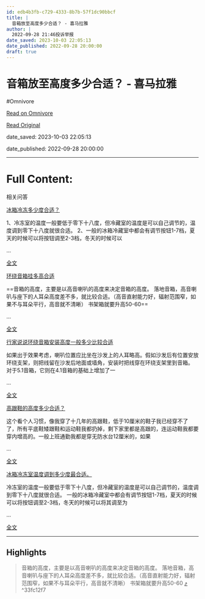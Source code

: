 ```yaml
---
id: edb4b3fb-c729-4333-8b7b-57f1dc90bbcf
title: |
  音箱放至高度多少合适？ - 喜马拉雅
author: |
  2022-09-28 21:46投诉举报
date_saved: 2023-10-03 22:05:13
date_published: 2022-09-28 20:00:00
draft: true
---
```


# 音箱放至高度多少合适？ - 喜马拉雅
#Omnivore

[Read on Omnivore](https://omnivore.app/me/-18af86e9d1b)

[Read Original](https://www.ximalaya.com/ask/q3677804?source=m_jump)

date_saved: 2023-10-03 22:05:13

date_published: 2022-09-28 20:00:00

--- 

# Full Content: 

相关问答

[冰箱冷冻多少度合适？](https://www.ximalaya.com/ask/q7365976)

1、冷冻室的温度一般要低于零下十八度，但冷藏室的温度是可以自己调节的，温度调到零下十八度就很合适。 2、一般的冰箱冷藏室中都会有调节按钮1-7档，夏天的时候可以将按钮调至2-3档，冬天的时候可以

...

[全文](https://www.ximalaya.com/ask/q7365976)

[环绕音箱挂多高合适](https://www.ximalaya.com/ask/q3784365)

==音箱的高度，主要是以高音喇叭的高度来决定音箱的高度。 落地音箱，高音喇叭与座下的人耳朵高度差不多，就比较合适。（高音直射能力好，辐射范围窄，如果不与耳朵平行，高音就不清晰）  书架箱就要升高50-60==

...

[全文](https://www.ximalaya.com/ask/q3784365)

[行家说说环绕音箱安装高度一般多少比较合适](https://www.ximalaya.com/ask/q3784362)

 如果出于效果考虑，喇叭位置应比坐在沙发上的人耳略高。假如沙发后有位置安放环绕支架，则把线留在沙发后地面或墙角，安装时把线穿在环绕支架里到音箱。 对于5.1音箱，它则在4.1音箱的基础上增加了一

...

[全文](https://www.ximalaya.com/ask/q3784362)

[高跟鞋的高度多少合适？](https://www.ximalaya.com/ask/q2482980)

 这个看个人习惯，像我穿了十几年的高跟鞋，低于10厘米的鞋子我已经穿不了了，所有平底鞋矮跟鞋和运动鞋我都扔掉，剩下家里都是高跟的，连运动鞋我都要穿内增高的。一般上班通勤我都是穿无防水台12厘米的，如果

...

[全文](https://www.ximalaya.com/ask/q2482980)

[冰箱冷冻室温度调到多少度最合适。](https://www.ximalaya.com/ask/q7351421)

 冷冻室的温度一般要低于零下十八度，但冷藏室的温度是可以自己调节的，温度调到零下十八度就很合适。 一般的冰箱冷藏室中都会有调节按钮1-7档，夏天的时候可以将按钮调至2-3档，冬天的时候可以将其调至为

...

[全文](https://www.ximalaya.com/ask/q7351421)

---

## Highlights

> 音箱的高度，主要是以高音喇叭的高度来决定音箱的高度。 落地音箱，高音喇叭与座下的人耳朵高度差不多，就比较合适。（高音直射能力好，辐射范围窄，如果不与耳朵平行，高音就不清晰） 书架箱就要升高50-60 [⤴️](https://omnivore.app/me/-18af86e9d1b#33fc12f7-a0d4-48dd-a744-b2b80e87b84d)  ^33fc12f7

